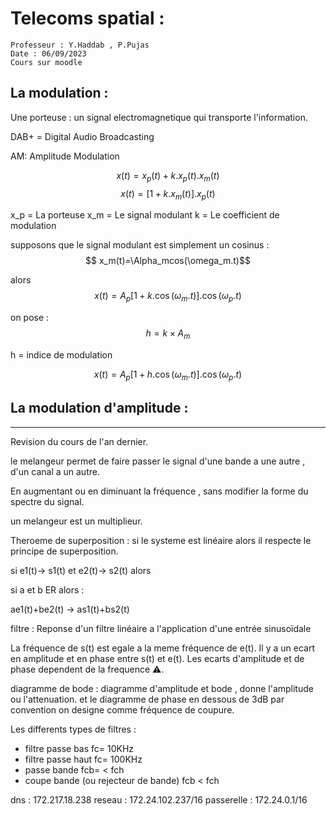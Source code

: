 # Telecoms spatial : 

```
Professeur : Y.Haddab , P.Pujas
Date : 06/09/2023
Cours sur moodle
```

## La modulation : 
Une porteuse : un signal electromagnetique qui transporte l'information.

DAB+  = Digital Audio Broadcasting

AM: Amplitude Modulation


$$ x(t)=x_p(t)+k.x_p(t).x_m(t)$$
$$ x(t)=[1+k.x_m(t)].x_p(t)$$


x_p = La porteuse
x_m = Le signal modulant
k = Le coefficient de modulation

supposons que le signal modulant est simplement un cosinus : 
$$ x_m(t)=\Alpha_mcos(\omega_m.t)$$

alors 
$$x(t)=A_p[1+k.\cos(\omega_m.t)].\cos(\omega_p.t)$$

on pose : 
$$h=k\times A_m$$

h = indice de modulation

$$x(t)=A_p[1+h.\cos(\omega_m.t)].\cos(\omega_p.t)$$

## La modulation d'amplitude :


---
Revision du cours de l'an dernier. 

le melangeur permet de faire passer le signal d'une bande a une autre , d'un canal a un autre.

En augmentant ou en diminuant la fréquence , sans modifier la forme du spectre du signal.

un melangeur est un multiplieur.

Theroeme de superposition : 
si le systeme est linéaire alors il respecte le principe de superposition. 

si e1(t)-> s1(t) et e2(t)-> s2(t) alors 

si a et b ER alors :

ae1(t)+be2(t) -> as1(t)+bs2(t)


filtre :
Reponse d'un filtre linéaire a l'application d'une entrée sinusoïdale 

La fréquence de s(t) est egale a la meme fréquence de e(t).
Il y a un ecart en amplitude et en phase entre s(t) et e(t).
Les ecarts d'amplitude et de phase dependent de la frequence :warning:.

diagramme de bode :
diagramme d'amplitude et bode , donne l'amplitude ou l'attenuation. 
et le diagramme de phase
en dessous de 3dB par convention on designe comme fréquence de coupure. 

Les differents types de filtres : 
- filtre passe bas fc= 10KHz
- filtre passe haut fc= 100KHz
- passe bande fcb= < fch
- coupe bande (ou rejecteur de bande) fcb < fch




dns : 172.217.18.238
reseau : 172.24.102.237/16
passerelle : 172.24.0.1/16



 
